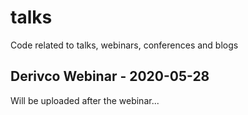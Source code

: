 # talks
Code related to talks, webinars, conferences and blogs

## Derivco Webinar - 2020-05-28
Will be uploaded after the webinar...
